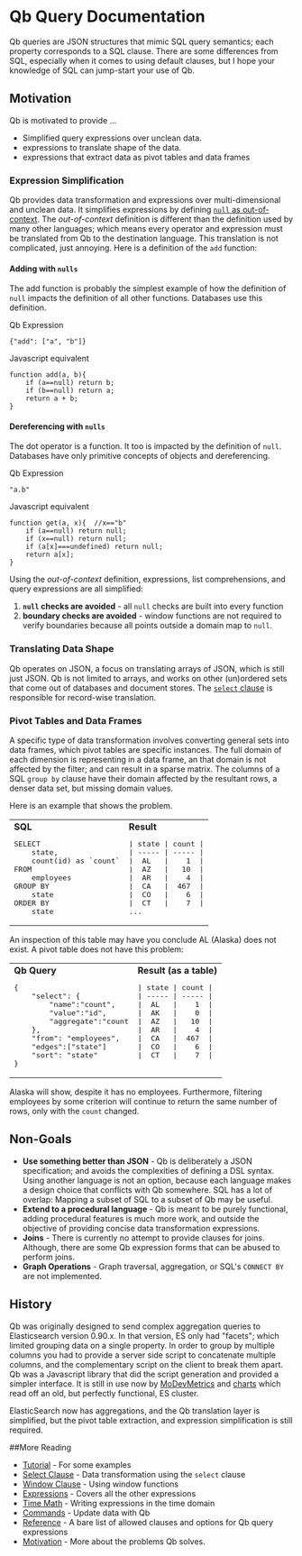 Qb Query Documentation
======================

Qb queries are JSON structures that mimic SQL query semantics; each property corresponds to a SQL clause.  There are some differences from SQL, especially when it comes to using default clauses, but I hope your knowledge of SQL can jump-start your use of Qb.

Motivation
----------

Qb is motivated to provide ...

* Simplified query expressions over unclean data.
* expressions to translate shape of the data.
* expressions that extract data as pivot tables and data frames

### Expression Simplification

Qb provides data transformation and expressions over multi-dimensional and unclean data.  It simplifies expressions by defining [`null` as out-of-context](https://github.com/klahnakoski/pyLibrary/tree/dev/pyLibrary/dot#null-is-the-new-none).  The *out-of-context* definition is different than the definition used by many other languages; which means every operator and expression must be translated from Qb to the destination language.  This translation is not complicated, just annoying.  Here is a definition of the `add` function:

#### Adding with `nulls`

The add function is probably the simplest example of how the definition of `null` impacts the definition of all other functions.  Databases use this definition.

Qb Expression

	{"add": ["a", "b"]}

Javascript equivalent

	function add(a, b){
		if (a==null) return b;
		if (b==null) return a;
		return a + b;
 	}


#### Dereferencing with `nulls`

The dot operator is a function. It too is impacted by the definition of `null`.  Databases have only primitive concepts of objects and dereferencing.

Qb Expression

	"a.b"

Javascript equivalent

	function get(a, x){  //x=="b"
		if (a==null) return null;
		if (x==null) return null;
		if (a[x]===undefined) return null;
		return a[x];
 	}


Using the *out-of-context* definition,  expressions, list comprehensions, and query expressions are all simplified:  

1. **`null` checks are avoided** - all `null` checks are built into every function 
2. **boundary checks are avoided** - window functions are not required to verify boundaries because all points outside a domain map to `null`.  

### Translating Data Shape

Qb operates on JSON, a focus on translating arrays of JSON, which is still just JSON.  Qb is not limited to arrays, and works on other (un)ordered sets that come out of databases and document stores.  The [`select` clause](Qb_Clause_Select.md) is responsible for record-wise translation.


### Pivot Tables and Data Frames

A specific type of data transformation involves converting general sets into data frames, which pivot tables are specific instances.  The full domain of each dimension is representing in a data frame, an that domain is not affected by the filter; and can result in a sparse matrix.  The columns of a SQL `group by` clause have their domain affected by the resultant rows, a denser data set, but missing domain values. 

Here is an example that shows the problem.  

<table><tr><td>
<b>SQL</b><br>
<pre>
SELECT
	state,
	count(id) as `count`
FROM
	employees
GROUP BY
	state
ORDER BY
	state
</pre>
</td><td>
<b>Result</b><br>
<pre>
| state | count |
| ----- | ----- |
|  AL   |    1  |
|  AZ   |   10  |
|  AR   |    4  |
|  CA   |  467  |
|  CO   |    6  |
|  CT   |    7  |
...
</pre>
</td></tr></table>

An inspection of this table may have you conclude AL (Alaska) does not exist.  A pivot table does not have this problem:

<table><tr><td>
<b>Qb Query</b><br>
<pre>
{
	"select": {
		"name":"count", 
		"value":"id", 
		"aggregate":"count
	},
	"from": "employees",
	"edges":["state"]
	"sort": "state"
}
</pre>
</td><td>
<b>Result (as a table)</b><br>
<pre>
| state | count |
| ----- | ----- |
|  AL   |    1  |
|  AK   |    0  |
|  AZ   |   10  |
|  AR   |    4  |
|  CA   |  467  |
|  CO   |    6  |
|  CT   |    7  |

</pre>
</td></tr></table>

Alaska will show, despite it has no employees.  Furthermore, filtering employees by some criterion will continue to return the same number of rows, only with the `count` changed.  


Non-Goals
---------

* **Use something better than JSON** - Qb is deliberately a JSON specification; and avoids the complexities of defining a DSL syntax.  Using another language is not an option, because each language makes a design choice that conflicts with Qb somewhere.  SQL has a lot of overlap:  Mapping a subset of SQL to a subset of Qb may be useful.      
* **Extend to a procedural language** - Qb is meant to be purely functional, adding procedural features is much more work, and outside the objective of providing concise data transformation expressions.
* **Joins** - There is currently no attempt to provide clauses for joins.  Although, there are some Qb expression forms that can be abused to perform joins.
* **Graph Operations** - Graph traversal, aggregation, or SQL's `CONNECT BY` are not implemented.


History
-------

Qb was originally designed to send complex aggregation queries to Elasticsearch version 0.90.x.  In that version, ES only had "facets"; which limited grouping data on a single property.  In order to group by multiple columns you had to provide a server side script to concatenate multiple columns, and the complementary script on the client to break them apart.  Qb was a Javascript library that did the script generation and provided a simpler interface.  It is still in use now by [MoDevMetrics](https://github.com/klahnakoski/MoDevMetrics) and [charts](https://github.com/mozilla/charts) which read off an old, but perfectly functional, ES cluster.

ElasticSearch now has aggregations, and the Qb translation layer is simplified, but the pivot table extraction, and expression simplification is still required.

##More Reading

* [Tutorial](Qb_Tutorial.md) - For some examples
* [Select Clause](Qb_Clause_Select.md) - Data transformation using the `select` clause
* [Window Clause](Qb_Clause_Window.md) - Using window functions
* [Expressions](Qb_Expressions.md) - Covers all the other expressions
* [Time Math](Qb_Time_Math.md) - Writing expressions in the time domain
* [Commands](Qb_Update.md) - Update data with Qb
* [Reference](Reference.md) - A bare list of allowed clauses and options for Qb query expressions
* [Motivation](Qb_Motivation.md) - More about the problems Qb solves.

